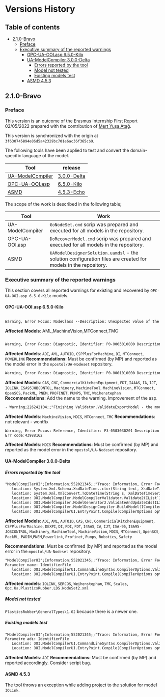 # Versions History <!-- omit in toc -->

## Table of contents <!-- omit in toc -->

- [2.1.0-Bravo](#210-bravo)
  - [Preface](#preface)
  - [Executive summary of the reported warnings](#executive-summary-of-the-reported-warnings)
    - [OPC-UA-OOI.asp 6.5.0-Kilo](#opc-ua-ooiasp-650-kilo)
    - [UA-ModelCompiler 3.0.0-Delta](#ua-modelcompiler-300-delta)
      - [Errors reported by the tool](#errors-reported-by-the-tool)
      - [Model not tested](#model-not-tested)
      - [Existing models test](#existing-models-test)
    - [ASMD 4.5.3](#asmd-453)

## 2.1.0-Bravo

### Preface

This version is an outcome of the Erasmus Internship First Report 02/05/2022 prepared with the contribution of [Mert Yuşa Atağ](https://github.com/mertyusaatag).

This version is synchronized with the origin at `3f630745894e06d5a42329bc701e6ac36f365cb9`.

The following tools have been applied to test and convert the domain-specific language of the model.

| Tool                                                            | release                                                                     |
| --------------------------------------------------------------- | --------------------------------------------------------------------------- |
| [UA-ModelCompiler](https://github.com/mpostol/UA-ModelCompiler) | [3.0.0-Delta](https://github.com/mpostol/UA-ModelCompiler/tree/3.0.0-Delta) |
| [OPC-UA-OOI.asp](https://github.com/mpostol/OPC-UA-OOI)         | [6.5.0-Kilo](https://github.com/mpostol/OPC-UA-OOI/tree/6.5.0-Kilo)         |
| [ASMD](https://github.com/mpostol/ASMD/)                        | [4.5.3-Echo](https://github.com/mpostol/ASMD/tree/4.5.3--Echo)              |

The scope of the work is described in the following table;

| Tool             | Work                                                                                                          |
| ---------------- | ------------------------------------------------------------------------------------------------------------- |
| UA-ModelCompiler | `GoNodeSet.cmd` scrip was prepared and executed for all models in the repository.                             |
| OPC-UA-OOI.asp   | `DoRecoverModel.cmd` scrip was prepared and executed for all models in the repository.                        |
| ASMD             | `UAModelDesignerSolution.uamdsl` - the solution configuration files are created for models in the repository. |

### Executive summary of the reported warnings

This section covers all reported warnings for existing and recovered  by `OPC-UA-OOI.asp 6.5.0-Kilo` models.

#### OPC-UA-OOI.asp 6.5.0-Kilo

``` txt

Warning, Error Focus: NodeClass --Description: Unexpected value of the InverseName. If ReferenceType 1:HasAMLInternalLink is symmetric the InverseName :HasAMLInternalLink shall be omitted.

```

**Affected Models**: AML,MachineVision,MTConnect,TMC

``` txt

Warning, Error Focus: Diagnostic, Identifier: P0-0003010000 Description: It is diagnostic information Id = D290E7B4-F77C-4EF0-883B-844F66471DB6; Reference HierarchicalReferences not supported. Removed the graph at http://opcfoundation.org/UA/:Organizes of nodes from the model"

```

**Affected Models**: `ADI`, `AML`, `AUTOID`, `CSPPlusForMachine`, `DI`, `MTConnect`, `POWERLINK`
**Recommendations**: Must be confirmed (by MP) and reported as the model error in the `mpostol/UA-Nodeset` repository.

``` txt
Warning, Error Focus: Diagnostic, Identifier: P0-0001010000 Description: The XML attribute or element is not supported and neglected. Extensions are omitted during the import" 
```

**Affected Models**: `CAS`, `CNC`, `CommercialKitchenEquipment`, `FDT`, `I4AAS`, `IA`, `IJT`, `IOLINK`, `ISA95JOBCONTOL`, `Machinery`, `MachineTool`, `MachineVision`, `MTConnect`, `OpenSCS`, `PackML`, `PNEM`, `PROFINET`, `PUMPS`, `TMC`, `Weihenstephan`
**Recommendations**: Add the name to the warning. Improvement of the asp.

``` txt
- Warning;226242104;;"Finishing Validator.ValidateExportModel - the model contains 13 nodes and 1 errors reported.
```

**Affected Models**: `MachineVision`, `MDIS`, `MTConnect`, `TMC`
**Recommendations**: not relevant - wontfix

``` txt
Warning, Error Focus: Reference, Identifier: P3-0503030201 Description: Wrong Reference type targeting the Property component. Target node of the HasProperty reference cannot be 1:MajorVersion of a base type.
Err code:43988162
```

**Affected Models**: `MDIS`
**Recommendations**: Must be confirmed (by MP) and reported as the model error in the `mpostol/UA-Nodeset` repository.

#### UA-ModelCompiler 3.0.0-Delta

##### Errors reported by the tool

``` txt
"ModelCompilerUI";Information;552021345;;"Trace: Information, Error Focus:NonCategorized, ErrorID: P0-0002010000 Info: General processing error see trace for details. Compilation ended with error FormatException: '20/11/2020' not valid ALLXsd value. 
   location: System.Xml.Schema.XsdDateTime..ctor(String text, XsdDateTimeFlags kinds)
   location: System.Xml.XmlConvert.ToDateTime(String s, XmlDateTimeSerializationMode dateTimeOption)
   location: OOI.ModelCompiler.ModelCompilerValidator.Validate2(IList`1 designFilePaths, String identifierFilePath, Boolean generateIds) C:\VS.git\github.mpostol\UA-ModelCompiler\Opc.Ua.ModelCompiler\ModelDesignerValidator.cs : line 1172
   location: OOI.ModelCompiler.ModelGenerator2.ValidateAndUpdateIds(IList`1 designFilePaths, String identifierFilePath, UInt32 startId, String specificationVersion, Boolean useAllowSubtypes, IList`1 exclusions, String modelVersion, String modelPublicationDate, Boolean releaseCandidate) C:\VS.git\github.mpostol\UA-ModelCompiler\Opc.Ua.ModelCompiler\ModelGenerator2.cs içinde: satır 119
   location: OOI.ModelCompiler.ModelDesignCompiler.BuildModel(ICompilerOptions options) C:\VS.git\github.mpostol\UA-ModelCompiler\Opc.Ua.ModelCompiler\ModelCompiler.cs : line 25
   location: OOI.ModelCompilerUI.EntryPoint.Compile(CompilerOptions options) C:\VS.git\github.mpostol\UA-ModelCompiler\ModelCompilerUI\EntryPoint.cs içinde: line 98";;;;;; 
```

**Affected Models**: `ADI`, `AML`, `AUTOID`, `CAS`, `CNC`, `CommericialKitchenEquipment`, `CSPPlusForMachine`, `DEXPI`, `DI`, `FDI`, `FDT`, `I4AAS`, `IA`, `IJT`, `ISA-95`, `ISA95-JOBCONTROL`, `Machinery`, `MachineTool`, `MachineVision`, `MDIS`, `MTConnect`, `OpenSCS`, `PackML`, `PADIM`,`PNEM`,`Powerlink`, `Profinet`, `Pumps`, `Robotics`, `Safety`

**Recommendations**: Must be confirmed (by MP) and reported as the model error in the `mpostol/UA-Nodeset` repository.

``` txt
"ModelCompilerUI";Information;552021345;;"Trace: Information, Error Focus:NonCategorized, ErrorID: P0-0002010000 Info: General processing error see trace for details. Compilation ended with error ArgumentOutOfRangeException: The identifier file path is null or empty.
Parameter name: IdentifierFile 
   location: OOI.ModelCompilerUI.CommandLineSyntax.CompilerOptions.ValidateOptionsConsistency() C:\VS.git\github.mpostol\UA-ModelCompiler\ModelCompilerUI\CommandLineSyntax\CompilerOptions.cs : line 55
   location: OOI.ModelCompilerUI.EntryPoint.Compile(CompilerOptions options) C:\VS.git\github.mpostol\UA-ModelCompiler\ModelCompilerUI\EntryPoint.cs : line 98";;;;;;
```

**Affected models**: `IOLINK`, `SERCOS`, `Weihenstephan`, `TMC`, `Scales`, `Opc.Ua.PlasticsRubber.LDS.NodeSet2.xml`

##### Model not tested 

`PlasticsRubber\GeneralTypes\1.02` because there is a newer one.

##### Existing models test

``` txt
"ModelCompilerUI";Information;552021345;;"Trace: Information, Error Focus:NonCategorized, ErrorID: P0-0002010000 Info: General processing error see trace for details. Compilation ended with error ArgumentOutOfRangeException: The required identifier file does not exist: OpcUaAdiModel.csv
Parametre adı: IdentifierFile 
   Location: OOI.ModelCompilerUI.CommandLineSyntax.CompilerOptions.ValidateOptionsConsistency() C:\VS.git\github.mpostol\UA-ModelCompiler\ModelCompilerUI\CommandLineSyntax\CompilerOptions.cs içinde: line 59
   Location: OOI.ModelCompilerUI.EntryPoint.Compile(CompilerOptions options) C:\VS.git\github.mpostol\UA-ModelCompiler\ModelCompilerUI\EntryPoint.cs : line 98";;;;;;
```

**Affected Models**: `ADI`
**Recommendations**: Must be confirmed (by MP) and reported accordingly. Consider script bug.

#### ASMD 4.5.3

The tool throws an exception while adding project to the solution for model `IOLink`.
